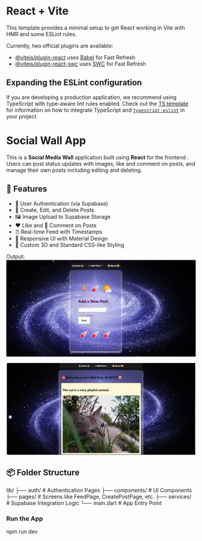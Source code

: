 # React + Vite

This template provides a minimal setup to get React working in Vite with HMR and some ESLint rules.

Currently, two official plugins are available:

- [@vitejs/plugin-react](https://github.com/vitejs/vite-plugin-react/blob/main/packages/plugin-react) uses [Babel](https://babeljs.io/) for Fast Refresh
- [@vitejs/plugin-react-swc](https://github.com/vitejs/vite-plugin-react/blob/main/packages/plugin-react-swc) uses [SWC](https://swc.rs/) for Fast Refresh

## Expanding the ESLint configuration

If you are developing a production application, we recommend using TypeScript with type-aware lint rules enabled. Check out the [TS template](https://github.com/vitejs/vite/tree/main/packages/create-vite/template-react-ts) for information on how to integrate TypeScript and [`typescript-eslint`](https://typescript-eslint.io) in your project.

# Social Wall App

This is a **Social Media Wall** application built using **React** for the frontend . Users can post status updates with images, like and comment on posts, and manage their own posts including editing and deleting.

## 🚀 Features

- 🧾 User Authentication (via Supabase)
- 📝 Create, Edit, and Delete Posts
- 🖼️ Image Upload to Supabase Storage
- ❤️ Like and 💬 Comment on Posts
- ⏰ Real-time Feed with Timestamps
- 🧪 Responsive UI with Material Design
- 🎨 Custom 3D and Standard CSS-like Styling

Output:
![image alt](https://github.com/Rachana16-2004/Social-Wall-frontend/blob/master/WhatsApp%20Image%202025-06-19%20at%2022.36.06.jpeg?raw=true)


![image alt](https://github.com/Rachana16-2004/Social-Wall-frontend/blob/master/WhatsApp%20Image%202025-06-19%20at%2022.35.40.jpeg?raw=true)
## 📦 Folder Structure

lib/
├── auth/ # Authentication Pages
├── components/ # UI Components
├── pages/ # Screens like FeedPage, CreatePostPage, etc.
├── services/ # Supabase Integration Logic
└── main.dart # App Entry Point

### Run the App

npm run dev
